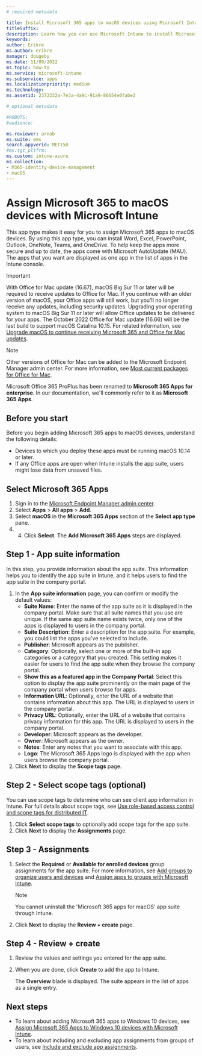 ```yaml
---
# required metadata

title: Install Microsoft 365 apps to macOS devices using Microsoft Intune
titleSuffix: 
description: Learn how you can use Microsoft Intune to install Microsoft 365 apps on macOS devices.
keywords:
author: Erikre
ms.author: erikre
manager: dougeby
ms.date: 11/09/2022
ms.topic: how-to
ms.service: microsoft-intune
ms.subservice: apps
ms.localizationpriority: medium
ms.technology:
ms.assetid: 2372332a-7e3a-4a9c-91a9-86654e0fabe2

# optional metadata

#ROBOTS:
#audience:

ms.reviewer: arnab
ms.suite: ems
search.appverid: MET150
#ms.tgt_pltfrm:
ms.custom: intune-azure
ms.collection:
- M365-identity-device-management
- macOS
---
```


# Assign Microsoft 365 to macOS devices with Microsoft Intune

This app type makes it easy for you to assign Microsoft 365 apps to macOS devices. By using this app type, you can install Word, Excel, PowerPoint, Outlook, OneNote, Teams, and OneDrive. To help keep the apps more secure and up to date, the apps come with Microsoft AutoUpdate (MAU). The apps that you want are displayed as one app in the list of apps in the Intune console.

> [!IMPORTANT]
> With Office for Mac update (16.67), macOS Big Sur 11 or later will be required to receive updates to Office for Mac. If you continue with an older version of macOS, your Office apps will still work, but you'll no longer receive any updates, including security updates. Upgrading your operating system to macOS Big Sur 11 or later will allow Office updates to be delivered for your apps. The October 2022 Office for Mac update (16.66) will be the last build to support macOS Catalina 10.15. For related information, see [Upgrade macOS to continue receiving Microsoft 365 and Office for Mac updates](https://go.microsoft.com/fwlink/?linkid=2015804).

> [!NOTE]
> Other versions of Office for Mac can be added to the Microsoft Endpoint Manager admin center. For more information, see [Most current packages for Office for Mac](/officeupdates/update-history-office-for-mac#most-current-packages-for-office-for-mac).
> 
> Microsoft Office 365 ProPlus has been renamed to **Microsoft 365 Apps for enterprise**. In our documentation, we'll commonly refer to it as **Microsoft 365 Apps**.

## Before you start

Before you begin adding Microsoft 365 apps to macOS devices, understand the following details:

- Devices to which you deploy these apps must be running macOS 10.14 or later.
- If any Office apps are open when Intune installs the app suite, users might lose data from unsaved files.

## Select Microsoft 365 Apps

1. Sign in to the [Microsoft Endpoint Manager admin center](https://go.microsoft.com/fwlink/?linkid=2109431).
2. Select **Apps** > **All apps** > **Add**.
3. Select **macOS** in the **Microsoft 365 Apps** section of the **Select app type** pane.
4. 4. Click **Select**. The **Add Microsoft 365 Apps** steps are displayed.

## Step 1 - App suite information

In this step, you provide information about the app suite. This information helps you to identify the app suite in Intune, and it helps users to find the app suite in the company portal.

1. In the **App suite information** page, you can confirm or modify the default values:
    - **Suite Name**: Enter the name of the app suite as it is displayed in the company portal. Make sure that all suite names that you use are unique. If the same app suite name exists twice, only one of the apps is displayed to users in the company portal.
    - **Suite Description**: Enter a description for the app suite. For example, you could list the apps you've selected to include.
    - **Publisher**: Microsoft appears as the publisher.
    - **Category**: Optionally, select one or more of the built-in app categories or a category that you created. This setting makes it easier for users to find the app suite when they browse the company portal.
    - **Show this as a featured app in the Company Portal**: Select this option to display the app suite prominently on the main page of the company portal when users browse for apps.
    - **Information URL**: Optionally, enter the URL of a website that contains information about this app. The URL is displayed to users in the company portal.
    - **Privacy URL**: Optionally, enter the URL of a website that contains privacy information for this app. The URL is displayed to users in the company portal.
    - **Developer**: Microsoft appears as the developer.
    - **Owner**: Microsoft appears as the owner.
    - **Notes**: Enter any notes that you want to associate with this app.
    - **Logo**: The Microsoft 365 Apps logo is displayed with the app when users browse the company portal.
2. Click **Next** to display the **Scope tags** page.

## Step 2 - Select scope tags (optional)
You can use scope tags to determine who can see client app information in Intune. For full details about scope tags, see [Use role-based access control and scope tags for distributed IT](../fundamentals/scope-tags.md).

1. Click **Select scope tags** to optionally add scope tags for the app suite. 
2. Click **Next** to display the **Assignments** page.

## Step 3 - Assignments

1. Select the **Required** or **Available for enrolled devices** group assignments for the app suite. For more information, see [Add groups to organize users and devices](../fundamentals/groups-add.md) and [Assign apps to groups with Microsoft Intune](apps-deploy.md).

    >[!Note]
    > You cannot uninstall the 'Microsoft 365 apps for macOS' app suite through Intune.

2. Click **Next** to display the **Review + create** page. 

## Step 4 - Review + create

1. Review the values and settings you entered for the app suite.
2. When you are done, click **Create** to add the app to Intune.

    The **Overview** blade is displayed. The suite appears in the list of apps as a single entry.

## Next steps

- To learn about adding Microsoft 365 apps to Windows 10 devices, see [Assign Microsoft 365 Apps to Windows 10 devices with Microsoft Intune](apps-add-office365.md).
- To learn about including and excluding app assignments from groups of users, see [Include and exclude app assignments](apps-inc-exl-assignments.md).